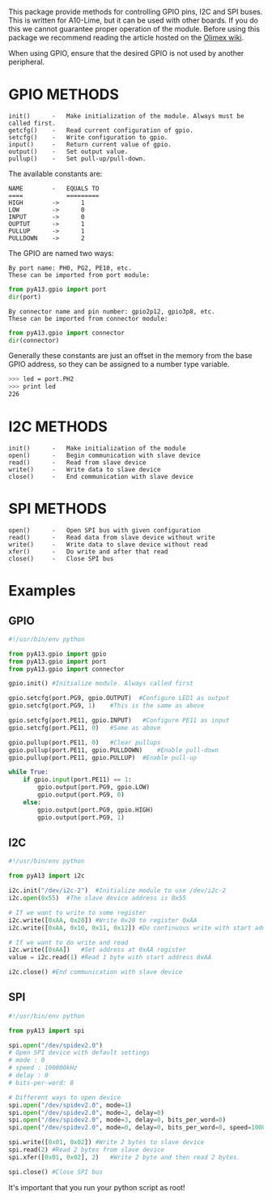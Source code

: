This package provide methods for controlling GPIO pins, I2C and SPI buses.
This is written for A10-Lime, but it can be used with other boards.
If you do this we cannot guarantee proper operation of the module.
Before using this package we recommend reading the article hosted on the [Olimex wiki](https://www.olimex.com/wiki/A13-OLinuXino).

When using GPIO, ensure that the desired GPIO is not used by another peripheral.

# GPIO METHODS

    init()      -   Make initialization of the module. Always must be called first.
    getcfg()    -   Read current configuration of gpio.
    setcfg()    -   Write configuration to gpio.
    input()     -   Return current value of gpio.
    output()    -   Set output value.
    pullup()    -   Set pull-up/pull-down.


The available constants are:

    NAME        -   EQUALS TO
    ====            =========
    HIGH        ->      1
    LOW         ->      0
    INPUT       ->      0
    OUPTUT      ->      1
    PULLUP      ->      1
    PULLDOWN    ->      2


The GPIO are named two ways:

    By port name: PH0, PG2, PE10, etc.
    These can be imported from port module:

```python
from pyA13.gpio import port
dir(port)
```

    By connector name and pin number: gpio2p12, gpio3p8, etc.
    These can be imported from connector module:

```python
from pyA13.gpio import connector
dir(connector)
```

Generally these constants are just an offset in the memory from the base GPIO address, so they can be assigned to a number type variable.

```bash
>>> led = port.PH2
>>> print led
226
```

# I2C METHODS

    init()      -   Make initialization of the module
    open()      -   Begin communication with slave device
    read()      -   Read from slave device
    write()     -   Write data to slave device
    close()     -   End communication with slave device

# SPI METHODS

    open()      -   Open SPI bus with given configuration
    read()      -   Read data from slave device without write
    write()     -   Write data to slave device without read
    xfer()      -   Do write and after that read
    close()     -   Close SPI bus

# Examples

## GPIO

```python
#!/usr/bin/env python

from pyA13.gpio import gpio
from pyA13.gpio import port
from pyA13.gpio import connector

gpio.init() #Initialize module. Always called first

gpio.setcfg(port.PG9, gpio.OUTPUT)  #Configure LED1 as output
gpio.setcfg(port.PG9, 1)    #This is the same as above

gpio.setcfg(port.PE11, gpio.INPUT)   #Configure PE11 as input
gpio.setcfg(port.PE11, 0)   #Same as above

gpio.pullup(port.PE11, 0)   #Clear pullups
gpio.pullup(port.PE11, gpio.PULLDOWN)    #Enable pull-down
gpio.pullup(port.PE11, gpio.PULLUP)  #Enable pull-up

while True:
    if gpio.input(port.PE11) == 1:
        gpio.output(port.PG9, gpio.LOW)
        gpio.output(port.PG9, 0)
    else:
        gpio.output(port.PG9, gpio.HIGH)
        gpio.output(port.PG9, 1)
```

## I2C

```python
#!/usr/bin/env python

from pyA13 import i2c

i2c.init("/dev/i2c-2")  #Initialize module to use /dev/i2c-2
i2c.open(0x55)  #The slave device address is 0x55

# If we want to write to some register
i2c.write([0xAA, 0x20]) #Write 0x20 to register 0xAA
i2c.write([0xAA, 0x10, 0x11, 0x12]) #Do continuous write with start address 0xAA

# If we want to do write and read
i2c.write([0xAA])   #Set address at 0xAA register
value = i2c.read(1) #Read 1 byte with start address 0xAA

i2c.close() #End communication with slave device
```

## SPI

```python
#!/usr/bin/env python

from pyA13 import spi

spi.open("/dev/spidev2.0")
# Open SPI device with default settings
# mode : 0
# speed : 100000kHz
# delay : 0
# bits-per-word: 8

# Different ways to open device
spi.open("/dev/spidev2.0", mode=1)
spi.open("/dev/spidev2.0", mode=2, delay=0)
spi.open("/dev/spidev2.0", mode=3, delay=0, bits_per_word=8)
spi.open("/dev/spidev2.0", mode=0, delay=0, bits_per_word=8, speed=100000)

spi.write([0x01, 0x02]) #Write 2 bytes to slave device
spi.read(2) #Read 2 bytes from slave device
spi.xfer([0x01, 0x02], 2)   #Write 2 byte and then read 2 bytes.

spi.close() #Close SPI bus
```

It's important that you run your python script as root!

